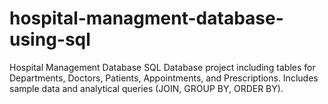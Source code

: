 # hospital-managment-database-using-sql

Hospital Management Database
SQL Database project including tables for Departments, Doctors, Patients, Appointments, and Prescriptions.
Includes sample data and analytical queries (JOIN, GROUP BY, ORDER BY).
